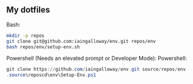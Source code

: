 My dotfiles
---

Bash:
```bash
mkdir -p repos
git clone git@github.com:iaingalloway/env.git repos/env
bash repos/env/setup-env.sh
```

Powershell (Needs an elevated prompt or Developer Mode):
Powershell:
```powershell
git clone https://github.com/iaingalloway/env.git source/repos/env
.source\reposcd\env\Setup-Env.ps1
```
